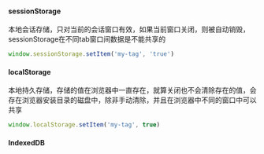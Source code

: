 #### sessionStorage
本地会话存储，只对当前的会话窗口有效，如果当前窗口关闭，则被自动销毁，sessionStorage在不同tab窗口间数据是不能共享的
```js
window.sessionStorage.setItem('my-tag', 'true')
```
#### localStorage
本地持久存储，存储的值在浏览器中一直存在，就算关闭也不会清除存在的值，会存在浏览器安装目录的磁盘中，除非手动清除，并且在浏览器中不同的窗口中可以共享

```js
window.localStorage.setItem('my-tag', true)
```

#### IndexedDB